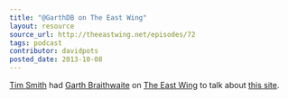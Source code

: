 ```yaml
---
title: "@GarthDB on The East Wing"
layout: resource
source_url: http://theeastwing.net/episodes/72
tags: podcast
contributor: davidpots
posted_date: 2013-10-08
---
```


[Tim Smith](http://www.twitter.com/ttimsmith) had [Garth Braithwaite](http://www.twitter.com/garthdb) on [The East Wing](http://www.twitter.com/the_eastwing) to talk about [this site](http://opensourcedesgin.is).